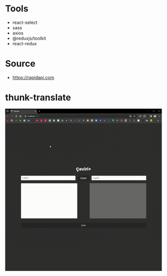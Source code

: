 # Tools

- react-select
- sass
- axios
- @reduxjs/toolkit
- react-redux

# Source

- https://rapidapi.com

# thunk-translate

![](thunk-translate.gif)
